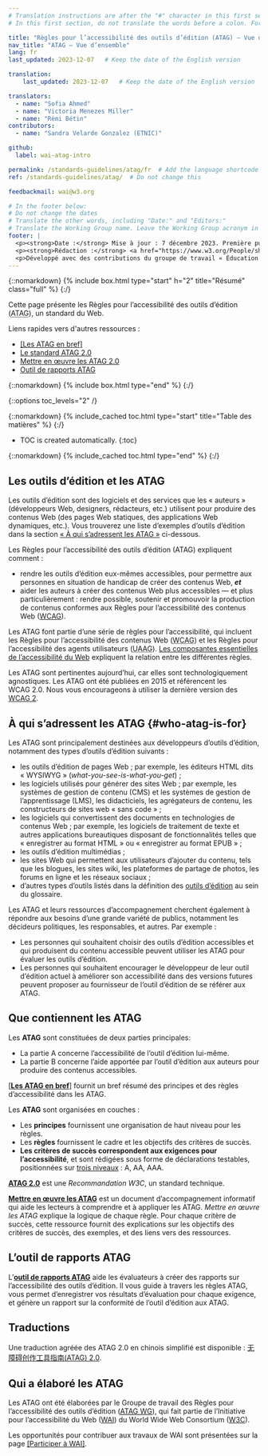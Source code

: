 ```yaml
---
# Translation instructions are after the "#" character in this first section. They are comments that do not show up in the web page. You do not need to translate the instructions after "#".
# In this first section, do not translate the words before a colon. For example, do not translate "title:". Do translate the text after "title:"

title: "Règles pour l’accessibilité des outils d’édition (ATAG) – Vue d’ensemble"
nav_title: "ATAG – Vue d’ensemble"
lang: fr
last_updated: 2023-12-07   # Keep the date of the English version

translation:
    last_updated: 2023-12-07   # Keep the date of the English version

translators:
  - name: "Sofia Ahmed"
  - name: "Victoria Menezes Miller"
  - name: "Rémi Bétin"
contributors:
  - name: "Sandra Velarde Gonzalez (ETNIC)"

github:
  label: wai-atag-intro

permalink: /standards-guidelines/atag/fr  # Add the language shortcode to the end, with no slash at the end. For example /path/to/file/fr
ref: /standards-guidelines/atag/  # Do not change this

feedbackmail: wai@w3.org

# In the footer below:
# Do not change the dates
# Translate the other words, including "Date:" and "Editors:"
# Translate the Working Group name. Leave the Working Group acronym in English.
footer: |
  <p><strong>Date :</strong> Mise à jour : 7 décembre 2023. Première publication en juillet 2005.</p>
  <p><strong>Rédaction :</strong> <a href="https://www.w3.org/People/shawn">Shawn Lawton Henry</a>.</p>
  <p>Développé avec des contributions du groupe de travail « Éducation et Promotion »  (<a href="https://www.w3.org/WAI/EO/">EOWG</a>) et du groupe de travail des Règles pour l’accessibilité des outils d’édition »  (<a href="https://www.w3.org/WAI/AU/">AUWG</a>).</p>
---
```


{::nomarkdown}
{% include box.html type="start" h="2" title="Résumé" class="full" %}
{:/}

Cette page présente les Règles pour l’accessibilité des outils d’édition (<abbr lang="en" title="Authoring Tool Accessibility Guidelines">ATAG</abbr>), un standard du Web.

Liens rapides vers d'autres ressources :
* [[Les ATAG en bref]](/standards-guidelines/atag/glance/)
* [Le standard ATAG 2.0](https://www.w3.org/TR/ATAG20/)
* [Mettre en œuvre les ATAG 2.0](https://www.w3.org/TR/IMPLEMENTING-ATAG20/)
* [Outil de rapports ATAG](https://www.w3.org/WAI/atag/report-tool/)

{::nomarkdown}
{% include box.html type="end" %}
{:/}

{::options toc_levels="2" /}

{::nomarkdown}
{% include_cached toc.html type="start" title="Table des matières" %}
{:/}

-   TOC is created automatically.
{:toc}

{::nomarkdown}
{% include_cached toc.html type="end" %}
{:/}

## Les outils d’édition et les ATAG

Les outils d’édition sont des logiciels et des services que les « auteurs » (développeurs Web, designers, rédacteurs, etc.) utilisent pour produire des contenus Web (des pages Web statiques, des applications Web dynamiques, etc.). Vous trouverez une liste d’exemples d’outils d’édition dans la section [« À qui s’adressent les ATAG »](#who-atag-is-for) ci-dessous.

Les Règles pour l’accessibilité des outils d’édition (ATAG) expliquent comment :

-   rendre les outils d’édition eux-mêmes accessibles, pour permettre aux personnes en situation de handicap de créer des contenus Web, ***et***
-   aider les auteurs à créer des contenus Web plus accessibles — et plus particulièrement :
    rendre possible, soutenir et promouvoir la production de contenus conformes aux Règles pour l’accessibilité des contenus Web ([WCAG](/standards-guidelines/wcag/)).

Les ATAG font partie d’une série de règles pour l’accessibilité, qui incluent les Règles pour l’accessibilité des contenus Web (<abbr lang="en" title="Web Content Accessibility Guidelines">WCAG</abbr>) et les Règles pour l’accessibilité des agents utilisateurs (<abbr lang="en" title="User Agent Accessibility Guidelines">UAAG</abbr>). [Les composantes essentielles de l’accessibilité du Web](/fundamentals/components/) expliquent la relation entre les différentes règles.

Les ATAG sont pertinentes aujourd’hui, car elles sont technologiquement agnostiques. Les ATAG ont été publiées en 2015 et référencent les WCAG 2.0. Nous vous encourageons à utiliser la dernière version des [WCAG 2](https://www.w3.org/TR/WCAG2/).

## À qui s’adressent les ATAG {#who-atag-is-for}

Les ATAG sont principalement destinées aux développeurs d’outils d’édition, notamment des types d’outils d’édition suivants :

-   les outils d’édition de pages Web ; par exemple, les éditeurs HTML dits « WYSIWYG » (<i lang="en">what-you-see-is-what-you-get</i>) ;
-   les logiciels utilisés pour générer des sites Web ; par exemple, les systèmes de gestion de contenu (CMS) et les systèmes de gestion de l’apprentissage (LMS), les didacticiels, les agrégateurs de contenu, les constructeurs de sites web « sans code » ;
-   les logiciels qui convertissent des documents en technologies de contenus Web ; par exemple, les logiciels de traitement de texte et autres applications bureautiques disposant de fonctionnalités telles que « enregistrer au format HTML » ou « enregistrer au format EPUB » ;
-   les outils d’édition multimédias ;
-   les sites Web qui permettent aux utilisateurs d’ajouter du contenu, tels que les blogues, les sites wiki, les plateformes de partage de photos, les forums en ligne et les réseaux sociaux ;
-   d’autres types d’outils listés dans la définition des [outils d’édition](https://www.w3.org/TR/ATAG20/#def-Authoring-Tool) au sein du glossaire.

Les ATAG et leurs ressources d’accompagnement cherchent également à répondre aux besoins d’une grande variété de publics, notamment les décideurs politiques, les responsables, et autres.
Par exemple :

-   Les personnes qui souhaitent choisir des outils d’édition accessibles et qui produisent du contenu accessible peuvent utiliser les ATAG pour évaluer les outils d’édition.
-   Les personnes qui souhaitent encourager le développeur de leur outil d’édition actuel à améliorer son accessibilité dans des versions futures peuvent proposer au fournisseur de l’outil d’édition de se référer aux ATAG.

## Que contiennent les ATAG

Les **ATAG** sont constituées de deux parties principales:

-   La partie A concerne l’accessibilité de l’outil d’édition lui-même.
-   La partie B concerne l’aide apportée par l’outil d’édition aux auteurs pour produire des contenus accessibles.

[[**Les ATAG en bref**]](/standards-guidelines/atag/glance/) fournit un bref résumé des principes et des règles d’accessibilité dans les ATAG.

Les **ATAG** sont organisées en couches :

-   Les **principes** fournissent une organisation de haut niveau pour les règles.
-   Les **règles** fournissent le cadre et les objectifs des critères de succès.
-   **Les critères de succès correspondent aux exigences pour l’accessibilité**, et sont rédigées sous forme de déclarations testables, positionnées sur [trois niveaux](https://www.w3.org/TR/ATAG20/#intro_understand_levels_conformance) : A, AA, AAA.

[**ATAG 2.0**](https://www.w3.org/TR/ATAG20/) est une _Recommandation W3C_, un standard technique.

[**Mettre en œuvre les ATAG**](https://www.w3.org/TR/IMPLEMENTING-ATAG20/)
est un document d’accompagnement informatif qui aide les lecteurs à comprendre et à appliquer les ATAG. <em>Mettre en œuvre les ATAG</em> explique la logique de chaque règle. Pour chaque critère de succès, cette ressource fournit des explications sur les objectifs des critères de succès, des exemples, et des liens vers des ressources.

## L’outil de rapports ATAG

L’[**outil de rapports ATAG**](https://www.w3.org/WAI/atag/report-tool/) aide les évaluateurs à créer des rapports sur l’accessibilité des outils d’édition. Il vous guide à travers les règles ATAG, vous permet d’enregistrer vos résultats d’évaluation pour chaque exigence, et génère un rapport sur la conformité de l’outil d’édition aux ATAG.

## Traductions

Une traduction agréée des ATAG 2.0 en chinois simplifié est disponible : [无障碍创作工具指南(ATAG) 2.0](https://www.w3.org/Translations/ATAG20-zh/).

## Qui a élaboré les ATAG

Les ATAG ont été élaborées par le Groupe de travail des Règles pour l’accessibilité des outils d’édition ([<abbr lang="en" title="Authoring Tool Accessibility Guidelines Working Group">ATAG WG</abbr>](https://www.w3.org/WAI/AU/)), qui fait partie de l’Initiative pour l’accessibilité du Web ([WAI](https://www.w3.org/WAI/)) du World Wide Web Consortium ([W3C](https://www.w3.org/)).

Les opportunités pour contribuer aux travaux de WAI sont présentées sur la page [[Participer à WAI]](/about/participating/).
